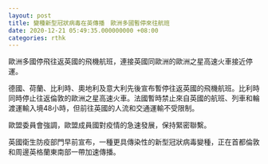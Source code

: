 ```yaml
---
layout: post
title: 變種新型冠狀病毒在英傳播　歐洲多國暫停來往航班
date: 2020-12-21 05:49:35.000000000 +08:00
categories: rthk
---
```


歐洲多國停飛往返英國的飛機航班，連接英國同歐洲的歐洲之星高速火車接近停運。
 
德國、荷蘭、比利時、奧地利及意大利先後宣布暫停往返英國的飛機航班。比利時同時停止往返倫敦的歐洲之星高速火車。法國暫時禁止來自英國的航班、列車和輪渡運輸入境48小時，但前往英國的人流和交通運輸不受限制。

歐盟委員會強調，歐盟成員國對疫情的急速發展，保持緊密聯繫。

英國衛生防疫部門早前宣布，一種更具傳染性的新型冠狀病毒變種，正在首都倫敦和周邊英格蘭東南部一帶加速傳播。
